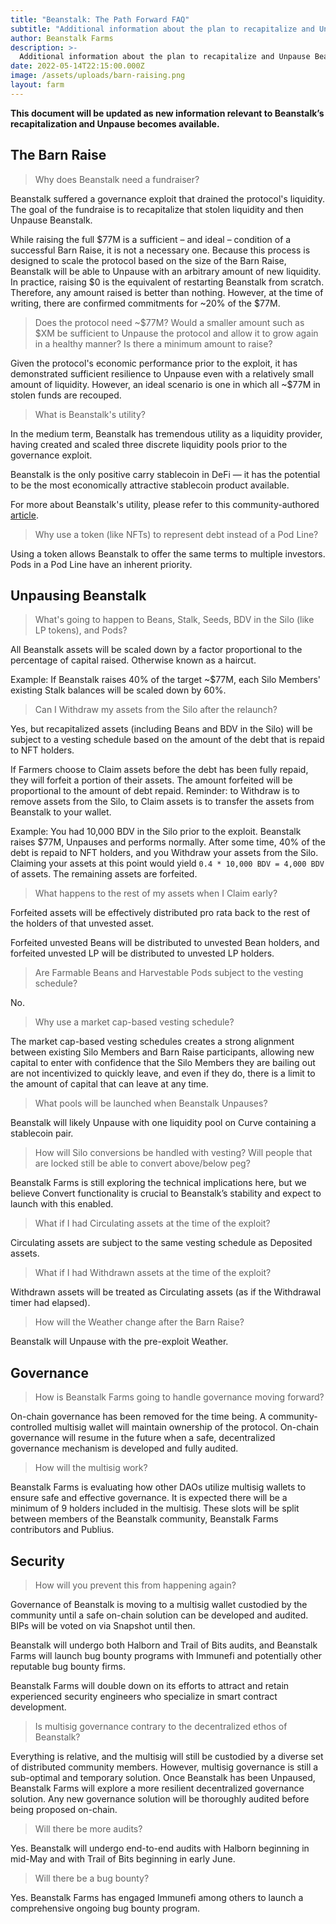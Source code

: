 ```yaml
---
title: "Beanstalk: The Path Forward FAQ"
subtitle: "Additional information about the plan to recapitalize and Unpause Beanstalk."
author: Beanstalk Farms
description: >-
  Additional information about the plan to recapitalize and Unpause Beanstalk.
date: 2022-05-14T22:15:00.000Z
image: /assets/uploads/barn-raising.png
layout: farm
---
```


**This document will be updated as new information relevant to Beanstalk’s recapitalization and Unpause becomes available.**

**The Barn Raise**
-------------------------------

> Why does Beanstalk need a fundraiser?

Beanstalk suffered a governance exploit that drained the protocol's liquidity. The goal of the fundraise is to recapitalize that stolen liquidity and then Unpause Beanstalk.

While raising the full $77M is a sufficient – and ideal – condition of a successful Barn Raise, it is not a necessary one. Because this process is designed to scale the protocol based on the size of the Barn Raise, Beanstalk will be able to Unpause with an arbitrary amount of new liquidity. In practice, raising $0 is the equivalent of restarting Beanstalk from scratch. Therefore, any amount raised is better than nothing. However, at the time of writing, there are confirmed commitments for ~20% of the $77M.

> Does the protocol need ~$77M? Would a smaller amount such as $XM be sufficient to Unpause the protocol and allow it to grow again in a healthy manner? Is there a minimum amount to raise?

Given the protocol's economic performance prior to the exploit, it has demonstrated sufficient resilience to Unpause even with a relatively small amount of liquidity. However, an ideal scenario is one in which all ~$77M in stolen funds are recouped.

> What is Beanstalk's utility?

In the medium term, Beanstalk has tremendous utility as a liquidity provider, having created and scaled three discrete liquidity pools prior to the governance exploit.

Beanstalk is the only positive carry stablecoin in DeFi — it has the potential to be the most economically attractive stablecoin product available.

For more about Beanstalk's utility, please refer to this community-authored [article](https://mirror.xyz/astn.eth/w5336TYVkb-9eIlKxrCPKLoUNvYRgJmd6nB4Br5-Vs8).

> Why use a token (like NFTs) to represent debt instead of a Pod Line?

Using a token allows Beanstalk to offer the same terms to multiple investors. Pods in a Pod Line have an inherent priority.

**Unpausing Beanstalk**
-----------------------

> What's going to happen to Beans, Stalk, Seeds, BDV in the Silo (like LP tokens), and Pods?

All Beanstalk assets will be scaled down by a factor proportional to the percentage of capital raised. Otherwise known as a haircut.

Example: If Beanstalk raises 40% of the target ~$77M, each Silo Members' existing Stalk balances will be scaled down by 60%.

> Can I Withdraw my assets from the Silo after the relaunch?

Yes, but recapitalized assets (including Beans and BDV in the Silo) will be subject to a vesting schedule based on the amount of the debt that is repaid to NFT holders. 

If Farmers choose to Claim assets before the debt has been fully repaid, they will forfeit a portion of their assets. The amount forfeited will be proportional to the amount of debt repaid. Reminder: to Withdraw is to remove assets from the Silo, to Claim assets is to transfer the assets from Beanstalk to your wallet. 

Example: You had 10,000 BDV in the Silo prior to the exploit. Beanstalk raises $77M, Unpauses and performs normally. After some time, 40% of the debt is repaid to NFT holders, and you Withdraw your assets from the Silo. Claiming your assets at this point would yield `0.4 * 10,000 BDV = 4,000 BDV` of assets. The remaining assets are forfeited.

> What happens to the rest of my assets when I Claim early?

Forfeited assets will be effectively distributed pro rata back to the rest of the holders of that unvested asset. 

Forfeited unvested Beans will be distributed to unvested Bean holders, and forfeited unvested LP will be distributed to unvested LP holders.

> Are Farmable Beans and Harvestable Pods subject to the vesting schedule?

No.

> Why use a market cap-based vesting schedule?

The market cap-based vesting schedules creates a strong alignment between existing Silo Members and Barn Raise participants, allowing new capital to enter with confidence that the Silo Members they are bailing out are not incentivized to quickly leave, and even if they do, there is a limit to the amount of capital that can leave at any time.

> What pools will be launched when Beanstalk Unpauses?

Beanstalk will likely Unpause with one liquidity pool on Curve containing a stablecoin pair.

> How will Silo conversions be handled with vesting? Will people that are locked still be able to convert above/below peg?

Beanstalk Farms is still exploring the technical implications here, but we believe Convert functionality is crucial to Beanstalk’s stability and expect to launch with this enabled.

> What if I had Circulating assets at the time of the exploit?

Circulating assets are subject to the same vesting schedule as Deposited assets.

> What if I had Withdrawn assets at the time of the exploit?

Withdrawn assets will be treated as Circulating assets (as if the Withdrawal timer had elapsed).

> How will the Weather change after the Barn Raise?

Beanstalk will Unpause with the pre-exploit Weather.


**Governance**
--------------

> How is Beanstalk Farms going to handle governance moving forward?

On-chain governance has been removed for the time being. A community-controlled multisig wallet will maintain ownership of the protocol. On-chain governance will resume in the future when a safe, decentralized governance mechanism is developed and fully audited.

> How will the multisig work?

Beanstalk Farms is evaluating how other DAOs utilize multisig wallets to ensure safe and effective governance. It is expected there will be a minimum of 9 holders included in the multisig. These slots will be split between members of the Beanstalk community, Beanstalk Farms contributors and Publius.

**Security**
------------

> How will you prevent this from happening again?

Governance of Beanstalk is moving to a multisig wallet custodied by the community until a safe on-chain solution can be developed and audited. BIPs will be voted on via Snapshot until then.

Beanstalk will undergo both Halborn and Trail of Bits audits, and Beanstalk Farms will launch bug bounty programs with Immunefi and potentially other reputable bug bounty firms.

Beanstalk Farms will double down on its efforts to attract and retain experienced security engineers who specialize in smart contract development.

> Is multisig governance contrary to the decentralized ethos of Beanstalk?

Everything is relative, and the multisig will still be custodied by a diverse set of distributed community members. However, multisig governance is still a sub-optimal and temporary solution. Once Beanstalk has been Unpaused, Beanstalk Farms will explore a more resilient decentralized governance solution. Any new governance solution will be thoroughly audited before being proposed on-chain.

> Will there be more audits?

Yes. Beanstalk will undergo end-to-end audits with Halborn beginning in mid-May and with Trail of Bits beginning in early June.

> Will there be a bug bounty?

Yes. Beanstalk Farms has engaged Immunefi among others to launch a comprehensive ongoing bug bounty program.
